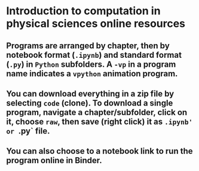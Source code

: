 # Introduction to computation in physical sciences online resources
## Programs are arranged by chapter, then by notebook format (`.ipynb`) and standard format (`.py`) in `Python` subfolders. A `-vp` in a program name indicates a `vpython` animation program.
## You can download everything in a zip file by selecting `code` (clone). To download a single program, navigate a chapter/subfolder, click on it, choose `raw`, then save (right click) it as  `.ipynb' or `.py` file.
## You can also choose to a notebook link to run the program online in Binder. 
